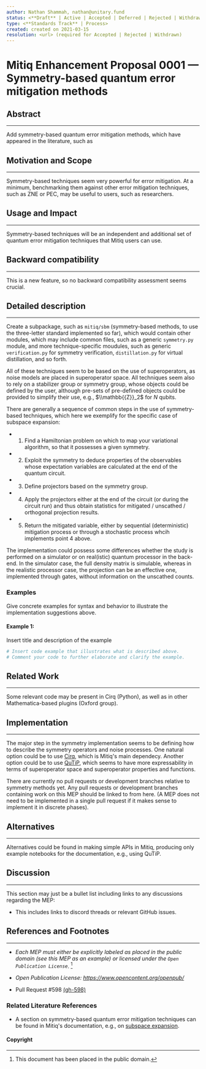 ```yaml
---
author: Nathan Shammah, nathan@unitary.fund
status: <**Draft** | Active | Accepted | Deferred | Rejected | Withdrawn | Final | Superseded>
type: <**Standards Track** | Process>
created: created on 2021-03-15
resolution: <url> (required for Accepted | Rejected | Withdrawn)
---
```


# Mitiq Enhancement Proposal 0001 — Symmetry-based quantum error mitigation methods

## Abstract
---

Add symmetry-based quantum error mitigation methods, which have appeared in the literature, such as


## Motivation and Scope
---

Symmetry-based techniques seem very powerful for error mitigation. At a minimum, benchmarking them against other error mitigation techniques, such as ZNE or PEC, may be useful to users, such as researchers.

## Usage and Impact
---

Symmetry-based techniques will be an independent and additional set of quantum error mitigation techniques that Mitiq users can use.

## Backward compatibility
---

This is a new feature, so no backward compatibility assessment seems crucial.

## Detailed description
---

Create a subpackage, such as `mitiq/sbm` (symmetry-based methods, to use the three-letter standard implemented so far), which would contain other modules, which may include common files, such as a generic `symmetry.py` module, and more technique-specific moudules, such as
generic `verification.py` for symmetry verification, `distillation.py` for virtual distillation, and so forth.


All of these techniques seem to be based on the use of superoperators, as noise models are placed in superoperator space. All techniques seem also to rely on a stabilizer group or symmetry group, whose objects could be defined by the user, although pre-sets of pre-defined objects could be provided to simplify their use, e.g., $\\mathbb{{Z}}_2$ for $N$ qubits.

There are generally a sequence of common steps in the use of symmetry-based techniques, which here we exemplify for the specific case of subspace expansion:

- 1. Find a Hamiltonian problem on which to map your variational algorithm, so that it possesses a given symmetry.

- 2. Exploit the symmetry to deduce properties of the observables whose expectation variables are calculated at the end of the quantum circuit.

- 3. Define projectors based on the symmetry group.

- 4. Apply the projectors either at the end of the circuit (or during the circuit run) and thus obtain statistics for mitigated / unscathed / orthogonal projection results.

- 5. Return the mitigated variable, either by sequential (deterministic) mitigation process or through a stochastic process whcih implements point 4 above.


The implementation could possess some differences whether the study is performed on a simulator or on real(istic) quantum processor in the back-end. In the simulator case, the full density matrix is simulable, whereas in the realistic processor case, the projection can be an effective one, implemented through gates, without information on the unscathed counts.


### Examples

Give concrete examples for syntax and behavior to illustrate the implementation suggestions above.

#### Example 1:

Insert title and description of the example

```python
# Insert code example that illustrates what is described above.
# Comment your code to further elaborate and clarify the example.
```

## Related Work
---

Some relevant code may be present in Cirq (Python), as well as in other Mathematica-based plugins (Oxford group).

## Implementation
---

The major step in the symmetry implementation seems to be defining how to describe the symmetry operators and noise processes. One natural option could be to use [Cirq](https://github.com/quantumlib/Cirq/), which is Mitiq's main dependecy. Another option could be to use [QuTiP](http://qutip.org/), which seems to have more expressability in terms of superoperator space and superoperator properties and functions.

There are currently no pull requests or development branches relative to symmetry methods yet. Any pull requests or development branches containing work on this MEP should
be linked to from here.  (A MEP does not need to be implemented in a single
pull request if it makes sense to implement it in discrete phases).


## Alternatives
---

Alternatives could be found in making simple APIs in Mitiq, producing only example notebooks for the documentation, e.g., using QuTiP.

## Discussion
---

This section may just be a bullet list including links to any discussions
regarding the MEP:

- This includes links to discord threads or relevant GitHub issues.


## References and Footnotes
---

- _Each MEP must either be explicitly labeled as placed in the public domain (see
   this MEP as an example) or licensed under the `Open Publication License`_. [^1]

- _Open Publication License: https://www.opencontent.org/openpub/_

- Pull Request #598 [(gh-598)](https://github.com/unitaryfund/mitiq/pull/598)

### Related Literature References

- A section on symmetry-based quantum error mitigation techniques can be found in Mitiq's documentation, e.g., on [subspace expansion](https://mitiq.readthedocs.io/en/stable/guide/guide-error-mitigation.html#research-articles).

#### Copyright

[^1]: This document has been placed in the public domain.